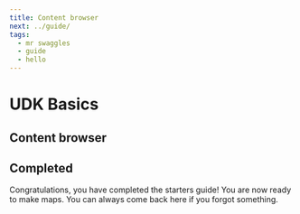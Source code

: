 ```yaml
---
title: Content browser
next: ../guide/
tags:
  - mr swaggles
  - guide
  - hello
---
```

# UDK Basics

## Content browser



## Completed

Congratulations, you have completed the starters guide! You are now ready to make maps. You can always come back here if you forgot something.